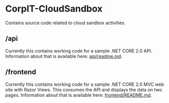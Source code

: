 # CorpIT-CloudSandbox
Contains source code related to cloud sandbox activities.

## /api

Currently this contains working code for a sample .NET CORE 2.0 API. Information about that is available here: [api/readme.md](api/readme.md).

## /frontend

Currently this contains working code for a sample .NET CORE 2.0 MVC web site with Razor Views. This consumes the API and displays the data on two pages. Information about that is available here: [frontend/README.md](frontend/README.md). 
